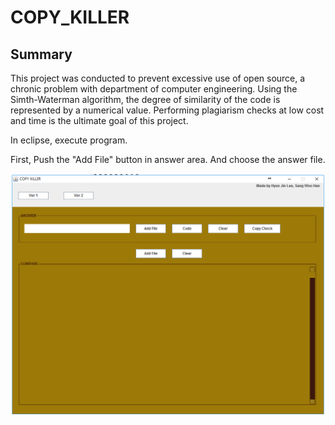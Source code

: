 # COPY_KILLER

## Summary

This project was conducted to prevent excessive use of open source, a chronic problem with department of computer engineering.
Using the Simth-Waterman algorithm, the degree of similarity of the code is represented by a numerical value.
Performing plagiarism checks at low cost and time is the ultimate goal of this project.

In eclipse, execute program.

First, Push the "Add File" button in answer area.
And choose the answer file.

![](ScreenShots/start_view.PNG)
